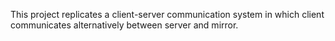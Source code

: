 This project replicates a client-server communication system in which client communicates alternatively between server and mirror.
